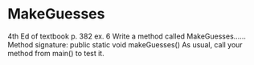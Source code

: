 # MakeGuesses
4th Ed of textbook p. 382 ex. 6 Write a method called MakeGuesses…… Method signature: public static void makeGuesses()   As usual,  call your method from main() to test it.
